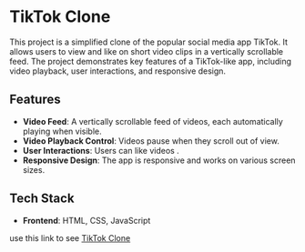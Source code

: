 # TikTok Clone

This project is a simplified clone of the popular social media app TikTok. It allows users to view and like on short video clips in a vertically scrollable feed. The project demonstrates key features of a TikTok-like app, including video playback, user interactions, and responsive design.

## Features

- **Video Feed**: A vertically scrollable feed of videos, each automatically playing when visible.
- **Video Playback Control**: Videos pause when they scroll out of view.
- **User Interactions**: Users can like videos .
- **Responsive Design**: The app is responsive and works on various screen sizes.

## Tech Stack

- **Frontend**: HTML, CSS, JavaScript

use this link to see <a href="https://kene19.github.io/Tik-Tok-Clone/">TikTok Clone</a>
  
